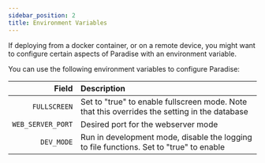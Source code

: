 ```yaml
---
sidebar_position: 2
title: Environment Variables
---
```


If deploying from a docker container, or on a remote device, you might want to configure certain aspects of Paradise with an environment variable.

You can use the following environment variables to configure Paradise:

| Field | Description |
|----:|:-----------|
| `FULLSCREEN` | Set to "true" to enable fullscreen mode. Note that this overrides the setting in the database |
| `WEB_SERVER_PORT` | Desired port for the webserver mode |
| `DEV_MODE` | Run in development mode, disable the logging to file functions. Set to "true" to enable |